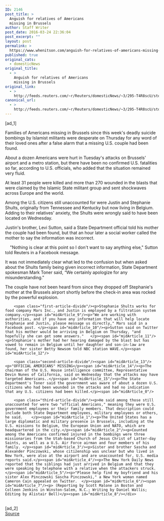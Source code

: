 ```yaml
---
ID: 2146
post_title: >
  Anguish for relatives of Americans
  missing in Brussels
author: Staff Writer
post_date: 2016-03-24 22:36:04
post_excerpt: ""
layout: post
permalink: >
  https://www.whenitson.com/anguish-for-relatives-of-americans-missing-in-brussels/
published: true
original_cats:
  - domesticNews
original_title:
  - >
    Anguish for relatives of Americans
    missing in Brussels
original_link:
  - >
    http://feeds.reuters.com/~r/Reuters/domesticNews/~3/295-T4R8scU/story01.htm
canonical_url:
  - >
    http://feeds.reuters.com/~r/Reuters/domesticNews/~3/295-T4R8scU/story01.htm
---
```

 [ad_1]
<br><div id="articleText">
<span id="midArticle_start"/>

<span id="midArticle_0"/><span class="focusParagraph" readability="4"><p><span class="articleLocatio&lt;/span&gt;n">Families of Americans missing in Brussels since this week's deadly suicide bombings by Islamist militants were desperate on Thursday for any word of their loved ones after a false alarm that a missing U.S. couple had been found. </span></p></span><span id="midArticle_1"/><p>About a dozen Americans were hurt in Tuesday's attacks on Brussels' airport and a metro station, but there have been no confirmed U.S. fatalities so far, according to U.S. officials, who added that the situation remained very fluid.</p><span id="midArticle_2"/><p>At least 31 people were killed and more than 270 wounded in the blasts that were claimed by the Islamic State militant group and sent shockwaves across Europe and the world.    </p><span id="midArticle_3"/><p>Among the U.S. citizens still unaccounted for were Justin and Stephanie Shults, originally from Tennessee and Kentucky but now living in Belgium. Adding to their relatives' anxiety, the Shults were wrongly said to have been located on Wednesday.</p><span id="midArticle_4"/><p>Justin's brother, Levi Sutton, said a State Department official told his mother the couple had been found, but that an hour later a social worker called the mother to say the information was incorrect.</p><span id="midArticle_5"/><p>    "Nothing is clear at this point so I don't want to say anything else," Sutton told Reuters in a Facebook message.</p><span id="midArticle_6"/><p>It was not immediately clear what led to the confusion but when asked about the Shults family being given incorrect information, State Department spokesman Mark Toner said, “We certainly apologize for any misunderstanding.” </p><span id="midArticle_7"/><p>The couple have not been heard from since they dropped off Stephanie's mother at the Brussels airport shortly before the check-in area was rocked by the powerful explosion.</p><span id="midArticle_8"/>
        
        <span class="first-article-divide"/><p>Stephanie Shults works for food company Mars Inc., and Justin is employed by a filtration system company.</p><span id="midArticle_9"/><p>"We are working with authorities, and if you have any information that will help locate Stephanie and Justin, please message us directly," Mars said in a Facebook post. </p><span id="midArticle_10"/><p>Sutton said on Twitter that his mother would be arriving in Belgium on Thursday, "and hopefully she can get some answers."   </p><span id="midArticle_11"/><p>Stephanie's mother had her hearing damaged by the blast but has vowed to remain in Belgium until her daughter and son-in-law are found, her sister Betty Newsom told NBC station WAVE.</p><span id="midArticle_12"/>
        
        <span class="second-article-divide"/><span id="midArticle_13"/><p>"OFFICIAL AMERICANS" MISSING</p><span id="midArticle_14"/><p>The chairman of the U.S. House intelligence committee, Representative Devin Nunes of California, said on Wednesday that the attacks may have targeted Americans..</p><span id="midArticle_15"/><p>The State Department's Toner said the government was aware of about a dozen U.S. citizens who had been wounded in the attacks and had no indication that any U.S. citizens had been killed.</p><span id="midArticle_0"/>
        
        <span class="third-article-divide"/><p>He said among those still unaccounted for were two "official Americans," meaning they were U.S. government employees or their family members. That description could include both State Department employees, military employees or others, he said.    </p><span id="midArticle_1"/><p>The United States has a large diplomatic and military presence in Brussels, including at the U.S. missions to Belgium, the European Union and NATO, which are headquartered in the city.</p><span id="midArticle_2"/><p>Counted among the Americans confirmed injured in the bombings were three missionaries from the Utah-based Church of Jesus Christ of Latter-day Saints, as well as a U.S. Air Force airman and four members of his family. </p><span id="midArticle_3"/><p>Sister and brother Sascha and Alexander Pinczowski, whose citizenship was unclear but who lived in New York, were also at the airport and are unaccounted for, U.S. media reports said.</p><span id="midArticle_4"/><p>The New York Daily News reported that the siblings had just arrived in Belgium and that they were speaking by telephone with a relative when the attackers struck.</p><span id="midArticle_5"/><p>"Please help find my boyfriend and his sister Alex Pinczowski Sascha Pinczowski," a New York woman named Cameron Cain appealed on Twitter.  </p><span id="midArticle_6"/><span id="midArticle_7"/><p> (Reporting by Scott Malone in Boston and Colleen Jenkins in Winston-Salem, N.C.; Writing by Daniel Wallis; Editing by Alistair Bell)</p><span id="midArticle_8"/></div>
<br>[ad_2]
<br><a href="http://feeds.reuters.com/~r/Reuters/domesticNews/~3/295-T4R8scU/story01.htm">Source </a>